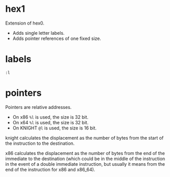 # hex1

Extension of hex0.

* Adds single letter labels.
* Adds pointer references of one fixed size.

# labels

```
:l
```

# pointers

Pointers are relative addresses.

* On x86 `%l` is used, the size is 32 bit.
* On x64 `%l` is used, the size is 32 bit.
* On KNIGHT `@l` is used, the size is 16 bit.

knight calculates the displacement as the number of bytes from the start of the instruction to the destination.

x86 calculates the displacement as the number of bytes from the end of the immediate to the destination (which could be in the middle of the instruction in the event of a double immediate instruction, but usually it means from the end of the instruction for x86 and x86_64).


